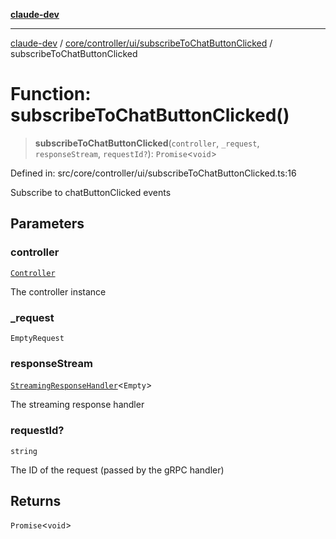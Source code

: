 [**claude-dev**](../../../../../README.md)

***

[claude-dev](../../../../../README.md) / [core/controller/ui/subscribeToChatButtonClicked](../README.md) / subscribeToChatButtonClicked

# Function: subscribeToChatButtonClicked()

> **subscribeToChatButtonClicked**(`controller`, `_request`, `responseStream`, `requestId?`): `Promise`\<`void`\>

Defined in: src/core/controller/ui/subscribeToChatButtonClicked.ts:16

Subscribe to chatButtonClicked events

## Parameters

### controller

[`Controller`](../../../classes/Controller.md)

The controller instance

### \_request

`EmptyRequest`

### responseStream

[`StreamingResponseHandler`](../../../grpc-handler/type-aliases/StreamingResponseHandler.md)\<`Empty`\>

The streaming response handler

### requestId?

`string`

The ID of the request (passed by the gRPC handler)

## Returns

`Promise`\<`void`\>
